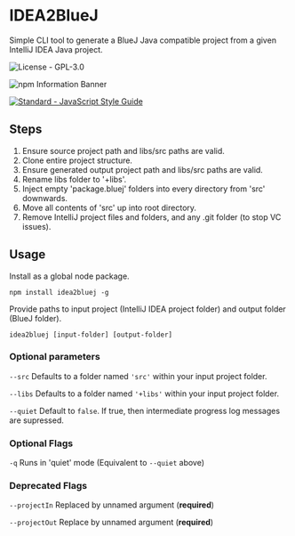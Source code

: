 # IDEA2BlueJ
Simple CLI tool to generate a BlueJ Java compatible project from a given IntelliJ IDEA Java project.

![License - GPL-3.0](https://img.shields.io/badge/license-GPL--3.0-blue.svg)

![npm Information Banner](https://nodei.co/npm/idea2bluej.png?downloads=true&downloadRank=true)

[![Standard - JavaScript Style Guide](https://cdn.rawgit.com/feross/standard/master/badge.svg)](https://github.com/feross/standard)

## Steps
1. Ensure source project path and libs/src paths are valid.
2. Clone entire project structure.
3. Ensure generated output project path and libs/src paths are valid.
4. Rename libs folder to '+libs'.
5. Inject empty 'package.bluej' folders into every directory from 'src' downwards.
6. Move all contents of 'src' up into root directory.
7. Remove IntelliJ project files and folders, and any .git folder (to stop VC issues).

## Usage
Install as a global node package.
````shell
npm install idea2bluej -g
````

Provide paths to input project (IntelliJ IDEA project folder) and output folder (BlueJ folder).
````shell
idea2bluej [input-folder] [output-folder]
````

### Optional parameters
`--src` Defaults to a folder named `'src'` within your input project folder.

`--libs` Defaults to a folder named `'+libs'` within your input project folder.

`--quiet` Default to `false`. If true, then intermediate progress log messages are supressed.

### Optional Flags
`-q` Runs in 'quiet' mode (Equivalent to `--quiet` above)

### Deprecated Flags
`--projectIn` Replaced by unnamed argument (__required__)

`--projectOut` Replace by unnamed argument (__required__)
